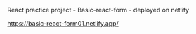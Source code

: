 React practice project - Basic-react-form - deployed on netlify

https://basic-react-form01.netlify.app/
